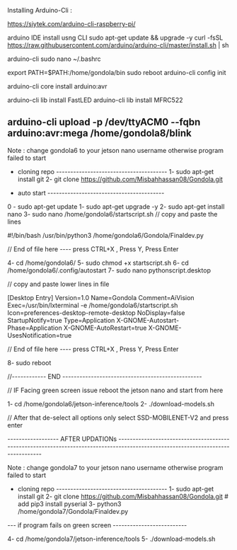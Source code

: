 Installing Arduino-Cli : 

https://siytek.com/arduino-cli-raspberry-pi/

arduino IDE install usng CLI 
sudo apt-get update && upgrade -y
curl -fsSL https://raw.githubusercontent.com/arduino/arduino-cli/master/install.sh | sh

arduino-cli
sudo nano ~/.bashrc

export PATH=$PATH:/home/gondola/bin
sudo reboot
arduino-cli config init

arduino-cli core install arduino:avr


arduino-cli lib install FastLED
arduino-cli lib install MFRC522

arduino-cli upload -p /dev/ttyACM0 --fqbn arduino:avr:mega /home/gondola8/blink
-----------------------------------------------------------------------------------------------------------------------------------------

Note : change gondola6 to your jetson nano username otherwise program failed to start


- cloning repo ---------------------------------------
1- sudo apt-get install git
2- git clone https://github.com/Misbahhassan08/Gondola.git

- auto start -----------------------------------------

0 - sudo apt-get update 
1- sudo apt-get upgrade -y 
2- sudo apt-get install nano
3- sudo nano /home/gondola6/startscript.sh
   // copy and paste the lines 

#!/bin/bash
/usr/bin/python3 /home/gondola6/Gondola/Finaldev.py

 // End of file here  ---- press CTRL+X , Press Y, Press Enter 

4- cd /home/gondola6/
5- sudo chmod +x startscript.sh
6- cd /home/gondola6/.config/autostart
7- sudo nano pythonscript.desktop
   
   // copy and paste lower lines in file 

[Desktop Entry]
Version=1.0
Name=Gondola
Comment=AiVision
Exec=/usr/bin/lxterminal -e /home/gondola6/startscript.sh
Icon=preferences-desktop-remote-desktop
NoDisplay=false
StartupNotify=true
Type=Application
X-GNOME-Autostart-Phase=Application
X-GNOME-AutoRestart=true
X-GNOME-UsesNotification=true

// End of file here  ---- press CTRL+X , Press Y, Press Enter

8- sudo reboot 

//------------ END -------------------------------------------------

  // IF Facing green screen issue reboot the jetson nano and start from here 
  
 1- cd /home/gondola6/jetson-inference/tools
 2- ./download-models.sh
 
  // After that de-select all options only select SSD-MOBILENET-V2 and press enter
  
  
  
  ------------------ AFTER UPDATIONs ---------------------------------------------------------------------------------------------------------------------------------
  
  Note : change gondola7 to your jetson nano username otherwise program failed to start


- cloning repo ---------------------------------------
1- sudo apt-get install git
2- git clone https://github.com/Misbahhassan08/Gondola.git  # add pip3 install pyserial
3- python3 /home/gondola7/Gondola/Finaldev.py

--- if program fails on green screen --------------------------

4- cd /home/gondola7/jetson-inference/tools
5- ./download-models.sh


 
 
